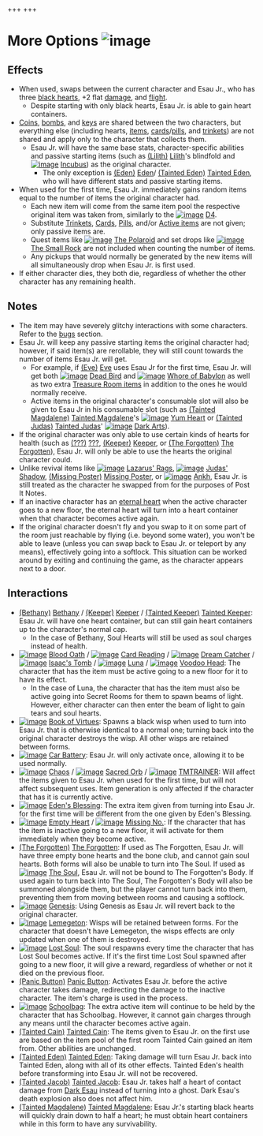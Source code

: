 +++
+++

 # More Options ![image](/image/More_Options.png) 


Effects
---------


* When used, swaps between the current character and Esau Jr., who has three [black hearts](/wiki/Hearts "Hearts"), +2 flat [damage](/wiki/Damage "Damage"), and [flight](/wiki/Flight "Flight").
	+ Despite starting with only black hearts, Esau Jr. is able to gain heart containers.
* [Coins](/wiki/Coins "Coins"), [bombs](/wiki/Bombs "Bombs"), and [keys](/wiki/Keys "Keys") are shared between the two characters, but everything else (including hearts, [items](/wiki/Items "Items"), [cards](/wiki/Cards "Cards")/[pills](/wiki/Pills "Pills"), and [trinkets](/wiki/Trinkets "Trinkets")) are not shared and apply only to the character that collects them.
	+ Esau Jr. will have the same base stats, character-specific abilities and passive starting items (such as  [(Lilith)](/wiki/Lilith "Lilith") [Lilith](/wiki/Lilith "Lilith")'s blindfold and [![image](/image/Incubus.png)](/wiki/Incubus "Incubus") [Incubus](/wiki/Incubus "Incubus")) as the original character.
		- The only exception is  [(Eden)](/wiki/Eden "Eden") [Eden](/wiki/Eden "Eden")/ [(Tainted Eden)](/wiki/Tainted_Eden "Tainted Eden") [Tainted Eden](/wiki/Tainted_Eden "Tainted Eden"), who will have different stats and passive starting items.
* When used for the first time, Esau Jr. immediately gains random items equal to the number of items the original character had.
	+ Each new item will come from the same item pool the respective original item was taken from, similarly to the [![image](/image/D4.png)](/wiki/D4 "D4") [D4](/wiki/D4 "D4").
	+ Substitute [Trinkets](/wiki/Trinkets "Trinkets"), [Cards](/wiki/Cards "Cards"), [Pills](/wiki/Pills "Pills"), and/or [Active items](/wiki/Items "Items") are not given; only passive items are.
	+ Quest items like [![image](/image/The_Polaroid.png)](/wiki/The_Polaroid "The Polaroid") [The Polaroid](/wiki/The_Polaroid "The Polaroid") and set drops like [![image](/image/The_Small_Rock.png)](/wiki/The_Small_Rock "The Small Rock") [The Small Rock](/wiki/The_Small_Rock "The Small Rock") are not included when counting the number of items.
	+ Any pickups that would normally be generated by the new items will all simultaneously drop when Esau Jr. is first used.
* If either character dies, they both die, regardless of whether the other character has any remaining health.


Notes
-------


* The item may have severely glitchy interactions with some characters. Refer to the [bugs](#Bugs) section.
* Esau Jr. will keep any passive starting items the original character had; however, if said item(s) are rerollable, they will still count towards the number of items Esau Jr. will get.
	+ For example, if  [(Eve)](/wiki/Eve "Eve") [Eve](/wiki/Eve "Eve") uses Esau Jr for the first time, Esau Jr. will get both [![image](/image/Dead_Bird.png)](/wiki/Dead_Bird "Dead Bird") [Dead Bird](/wiki/Dead_Bird "Dead Bird") and [![image](/image/Whore_of_Babylon.png)](/wiki/Whore_of_Babylon "Whore of Babylon") [Whore of Babylon](/wiki/Whore_of_Babylon "Whore of Babylon") as well as two extra [Treasure Room items](/wiki/Treasure_Room_(Item_Pool) "Treasure Room (Item Pool)") in addition to the ones he would normally receive.
	+ Active items in the original character's consumable slot will also be given to Esau Jr in his consumable slot (such as  [(Tainted Magdalene)](/wiki/Tainted_Magdalene "Tainted Magdalene") [Tainted Magdalene](/wiki/Tainted_Magdalene "Tainted Magdalene")'s [![image](/image/Yum_Heart.png)](/wiki/Yum_Heart "Yum Heart") [Yum Heart](/wiki/Yum_Heart "Yum Heart") or  [(Tainted Judas)](/wiki/Tainted_Judas "Tainted Judas") [Tainted Judas](/wiki/Tainted_Judas "Tainted Judas")' [![image](/image/Dark_Arts.png)](/wiki/Dark_Arts "Dark Arts") [Dark Arts](/wiki/Dark_Arts "Dark Arts")).
* If the original character was only able to use certain kinds of hearts for health (such as  [(???)](/wiki/%3F%3F%3F_(Character) "???") [???](/wiki/%3F%3F%3F_(Character) "??? (Character)"),  [(Keeper)](/wiki/Keeper "Keeper") [Keeper](/wiki/Keeper "Keeper"), or  [(The Forgotten)](/wiki/The_Forgotten "The Forgotten") [The Forgotten](/wiki/The_Forgotten "The Forgotten")), Esau Jr. will only be able to use the hearts the original character could.
* Unlike revival items like [![image](/image/Lazarus%27_Rags.png)](/wiki/Lazarus%27_Rags "Lazarus' Rags") [Lazarus' Rags](/wiki/Lazarus%27_Rags "Lazarus' Rags"), [![image](/image/Judas%27_Shadow.png)](/wiki/Judas%27_Shadow "Judas' Shadow") [Judas' Shadow](/wiki/Judas%27_Shadow "Judas' Shadow"), [(Missing Poster)](/wiki/Missing_Poster "Missing Poster") [Missing Poster](/wiki/Missing_Poster "Missing Poster"), or [![image](/image/Ankh.png)](/wiki/Ankh "Ankh") [Ankh](/wiki/Ankh "Ankh"), Esau Jr. is still treated as the character he swapped from for the purposes of Post It Notes.
* If an inactive character has an [eternal heart](/wiki/Hearts "Hearts") when the active character goes to a new floor, the eternal heart will turn into a heart container when that character becomes active again.
* If the original character doesn't fly and you swap to it on some part of the room just reachable by flying (i.e. beyond some water), you won't be able to leave (unless you can swap back to Esau Jr. or teleport by any means), effectively going into a softlock. This situation can be worked around by exiting and continuing the game, as the character appears next to a door.


Interactions
--------------


* [(Bethany)](/wiki/Bethany "Bethany") [Bethany](/wiki/Bethany "Bethany") /  [(Keeper)](/wiki/Keeper "Keeper") [Keeper](/wiki/Keeper "Keeper") /  [(Tainted Keeper)](/wiki/Tainted_Keeper "Tainted Keeper") [Tainted Keeper](/wiki/Tainted_Keeper "Tainted Keeper"): Esau Jr. will have one heart container, but can still gain heart containers up to the character's normal cap.
	+ In the case of Bethany, Soul Hearts will still be used as soul charges instead of health.
* [![image](/image/Blood_Oath.png)](/wiki/Blood_Oath "Blood Oath") [Blood Oath](/wiki/Blood_Oath "Blood Oath") / [![image](/image/Card_Reading.png)](/wiki/Card_Reading "Card Reading") [Card Reading](/wiki/Card_Reading "Card Reading") / [![image](/image/Dream_Catcher.png)](/wiki/Dream_Catcher "Dream Catcher") [Dream Catcher](/wiki/Dream_Catcher "Dream Catcher") / [![image](/image/Isaac%27s_Tomb.png)](/wiki/Isaac%27s_Tomb "Isaac's Tomb") [Isaac's Tomb](/wiki/Isaac%27s_Tomb "Isaac's Tomb") / [![image](/image/Luna.png)](/wiki/Luna "Luna") [Luna](/wiki/Luna "Luna") / [![image](/image/Voodoo_Head.png)](/wiki/Voodoo_Head "Voodoo Head") [Voodoo Head](/wiki/Voodoo_Head "Voodoo Head"): The character that has the item must be active going to a new floor for it to have its effect.
	+ In the case of Luna, the character that has the item must also be active going into Secret Rooms for them to spawn beams of light. However, either character can then enter the beam of light to gain tears and soul hearts.
* [![image](/image/Book_of_Virtues.png)](/wiki/Book_of_Virtues "Book of Virtues") [Book of Virtues](/wiki/Book_of_Virtues "Book of Virtues"): Spawns a black wisp when used to turn into Esau Jr. that is otherwise identical to a normal one; turning back into the original character destroys the wisp. All other wisps are retained between forms.
* [![image](/image/Car_Battery.png)](/wiki/Car_Battery "Car Battery") [Car Battery](/wiki/Car_Battery "Car Battery"): Esau Jr. will only activate once, allowing it to be used normally.
* [![image](/image/Chaos.png)](/wiki/Chaos "Chaos") [Chaos](/wiki/Chaos "Chaos") / [![image](/image/Sacred_Orb.png)](/wiki/Sacred_Orb "Sacred Orb") [Sacred Orb](/wiki/Sacred_Orb "Sacred Orb") / [![image](/image/TMTRAINER.png)](/wiki/TMTRAINER "TMTRAINER") [TMTRAINER](/wiki/TMTRAINER "TMTRAINER"): Will affect the items given to Esau Jr. when used for the first time, but will not affect subsequent uses. Item generation is only affected if the character that has it is currently active.
* [![image](/image/Eden%27s_Blessing.png)](/wiki/Eden%27s_Blessing "Eden's Blessing") [Eden's Blessing](/wiki/Eden%27s_Blessing "Eden's Blessing"): The extra item given from turning into Esau Jr. for the first time will be different from the one given by Eden's Blessing.
* [![image](/image/Empty_Heart.png)](/wiki/Empty_Heart "Empty Heart") [Empty Heart](/wiki/Empty_Heart "Empty Heart") / [![image](/image/Missing_No..png)](/wiki/Missing_No. "Missing No.") [Missing No.](/wiki/Missing_No. "Missing No."): If the character that has the item is inactive going to a new floor, it will activate for them immediately when they become active.
* [(The Forgotten)](/wiki/The_Forgotten "The Forgotten") [The Forgotten](/wiki/The_Forgotten "The Forgotten"): If used as The Forgotten, Esau Jr. will have three empty bone hearts and the bone club, and cannot gain soul hearts. Both forms will also be unable to turn into The Soul. If used as  [![image](/image/The_Soul.png)](/wiki/The_Soul_(Character) "The Soul") [The Soul](/wiki/The_Soul_(Character) "The Soul (Character)"), Esau Jr. will not be bound to The Forgotten's Body. If used again to turn back into The Soul, The Forgotten's Body will also be summoned alongside them, but the player cannot turn back into them, preventing them from moving between rooms and causing a softlock.
* [![image](/image/Genesis.png)](/wiki/Genesis "Genesis") [Genesis](/wiki/Genesis "Genesis"): Using Genesis as Esau Jr. will revert back to the original character.
* [![image](/image/Lemegeton.png)](/wiki/Lemegeton "Lemegeton") [Lemegeton](/wiki/Lemegeton "Lemegeton"): Wisps will be retained between forms. For the character that doesn't have Lemegeton, the wisps effects are only updated when one of them is destroyed.
* [![image](/image/Lost_Soul.png)](/wiki/Lost_Soul "Lost Soul") [Lost Soul](/wiki/Lost_Soul "Lost Soul"): The soul respawns every time the character that has Lost Soul becomes active. If it's the first time Lost Soul spawned after going to a new floor, it will give a reward, regardless of whether or not it died on the previous floor.
* [(Panic Button)](/wiki/Panic_Button "Panic Button") [Panic Button](/wiki/Panic_Button "Panic Button"): Activates Esau Jr. before the active character takes damage, redirecting the damage to the inactive character. The item's charge is used in the process.
* [![image](/image/Schoolbag.png)](/wiki/Schoolbag "Schoolbag") [Schoolbag](/wiki/Schoolbag "Schoolbag"): The extra active item will continue to be held by the character that has Schoolbag. However, it cannot gain charges through any means until the character becomes active again.
* [(Tainted Cain)](/wiki/Tainted_Cain "Tainted Cain") [Tainted Cain](/wiki/Tainted_Cain "Tainted Cain"): The items given to Esau Jr. on the first use are based on the item pool of the first room Tainted Cain gained an item from. Other abilities are unchanged.
* [(Tainted Eden)](/wiki/Tainted_Eden "Tainted Eden") [Tainted Eden](/wiki/Tainted_Eden "Tainted Eden"): Taking damage will turn Esau Jr. back into Tainted Eden, along with all of its other effects. Tainted Eden's health before transforming into Esau Jr. will not be recovered.
* [(Tainted Jacob)](/wiki/Tainted_Jacob "Tainted Jacob") [Tainted Jacob](/wiki/Tainted_Jacob "Tainted Jacob"): Esau Jr. takes half a heart of contact damage from [Dark Esau](/wiki/Dark_Esau "Dark Esau") instead of turning into a ghost. Dark Esau's death explosion also does not affect him.
* [(Tainted Magdalene)](/wiki/Tainted_Magdalene "Tainted Magdalene") [Tainted Magdalene](/wiki/Tainted_Magdalene "Tainted Magdalene"): Esau Jr.'s starting black hearts will quickly drain down to half a heart; he must obtain heart containers while in this form to have any survivability.



